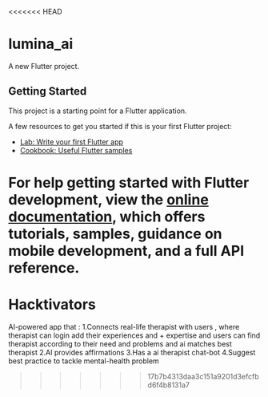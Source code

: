 <<<<<<< HEAD
# lumina_ai

A new Flutter project.

## Getting Started

This project is a starting point for a Flutter application.

A few resources to get you started if this is your first Flutter project:

- [Lab: Write your first Flutter app](https://docs.flutter.dev/get-started/codelab)
- [Cookbook: Useful Flutter samples](https://docs.flutter.dev/cookbook)

For help getting started with Flutter development, view the
[online documentation](https://docs.flutter.dev/), which offers tutorials,
samples, guidance on mobile development, and a full API reference.
=======
# Hacktivators
AI-powered app that : 1.Connects real-life therapist with users , where therapist can login add their experiences and + expertise and users can find therapist according to their need and problems and ai matches best therapist 2.AI provides affirmations 3.Has a ai therapist chat-bot 4.Suggest best practice to tackle mental-health problem 
>>>>>>> 17b7b4313daa3c151a9201d3efcfbd6f4b8131a7
